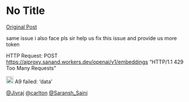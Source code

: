 # No Title

[Original Post](https://discourse.onlinedegree.iitm.ac.in/t/164277/543)

<p>same issue i also face                   pls sir help us fix this issue and provide us more  token</p>
<p>HTTP Request: POST <a href="https://aiproxy.sanand.workers.dev/openai/v1/embeddings" rel="noopener nofollow ugc">https://aiproxy.sanand.workers.dev/openai/v1/embeddings</a> “HTTP/1.1 429 Too Many Requests”</p>
<p><img src="https://emoji.discourse-cdn.com/google/red_circle.png?v=12" title=":red_circle:" class="emoji" alt=":red_circle:" loading="lazy" width="20" height="20"> A9 failed: ‘data’</p>
<p><a class="mention" href="/u/jivraj">@Jivraj</a> <a class="mention" href="/u/carlton">@carlton</a>  <a class="mention" href="/u/saransh_saini">@Saransh_Saini</a></p>